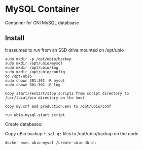MySQL Container
===============

Container for GNI MySQL databsase

Install
-------

It assumes to run from an SSD drive mounted on /opt/ubio

```
sudo mkdir -p /opt/ubio/backup
sudo mkdir /opt/ubio/mysql
sudo mkdir /opt/ubio/log
sudo mkdir /opt/ubio/config
cd /opt/ubio
sudo chown 301:301 -R mysql
sudo chown 301:301 -R log

Copy start/restart/stop scripts from script directory to
/usr/local/bin directory on the host

copy my.cnf and production.env to /opt/ubio/conf

run ubio-mysql-start script
```

Create databases:

Copy uBio backup `*.sql.gz` files to /opt/ubio/backup on the node

```
docker exec ubio-mysql /create-ubio-db.sh
```

